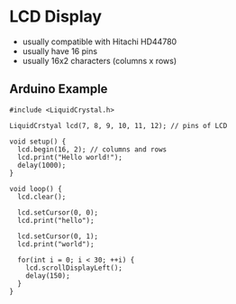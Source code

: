 # LCD Display

- usually compatible with Hitachi HD44780
- usually have 16 pins
- usually 16x2 characters (columns x rows)

## Arduino Example

```arduino
#include <LiquidCrystal.h>

LiquidCrstyal lcd(7, 8, 9, 10, 11, 12); // pins of LCD

void setup() {
  lcd.begin(16, 2); // columns and rows
  lcd.print("Hello world!");
  delay(1000);
}

void loop() {
  lcd.clear();

  lcd.setCursor(0, 0);
  lcd.print("hello");

  lcd.setCursor(0, 1);
  lcd.print("world");

  for(int i = 0; i < 30; ++i) {
    lcd.scrollDisplayLeft();
    delay(150);
  }
}
```
